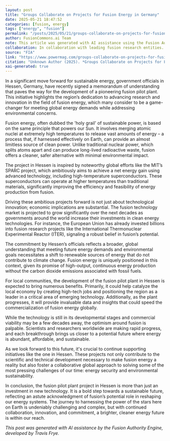 ```yaml
---
layout: post
title: "Groups Collaborate on Projects for Fusion Energy in Germany"
date: 2025-05-21 18:47:52
categories: [fusion, energy]
tags: ["energy", "fusion"]
permalink: "/posts/2025/05/21/groups-collaborate-on-projects-for-fusion-energy-in-germany/"
author: FusionCommons.ai Team
note: This article was generated with AI assistance using the Fusion Authority Engine, developed by Travis Frye.
collaboration: In collaboration with leading fusion research entities.
source: "FIA"
link: "https://www.powermag.com/groups-collaborate-on-projects-for-fusion-energy-in-germany/#new_tab?utm_source=rss&utm_medium=rss&utm_campaign=groups-collaborate-on-projects-for-fusion-energy-in-germany"
citation: "Unknown Author (2025). *Groups Collaborate on Projects for Fusion Energy in Germany*. FIA."
xai-generated: true
---
```


In a significant move forward for sustainable energy, government officials in Hessen, Germany, have recently signed a memorandum of understanding that paves the way for the development of a pioneering fusion pilot plant. This initiative highlights the region’s dedication to advancing research and innovation in the field of fusion energy, which many consider to be a game-changer for meeting global energy demands while addressing environmental concerns.

Fusion energy, often dubbed the 'holy grail' of sustainable power, is based on the same principle that powers our Sun. It involves merging atomic nuclei at extremely high temperatures to release vast amounts of energy – a process that, if harnessed effectively on Earth, can provide an almost limitless source of clean power. Unlike traditional nuclear power, which splits atoms apart and can produce long-lived radioactive waste, fusion offers a cleaner, safer alternative with minimal environmental impact.

The project in Hessen is inspired by noteworthy global efforts like the MIT’s SPARC project, which ambitiously aims to achieve a net energy gain using advanced technology, including high-temperature superconductors. These superconductors can operate at higher temperatures than traditional materials, significantly improving the efficiency and feasibility of energy production from fusion.

Driving these ambitious projects forward is not just about technological innovation; economic implications are substantial. The fusion technology market is projected to grow significantly over the next decades as governments around the world increase their investments in clean energy technologies. For instance, the European Union has already invested billions into fusion research projects like the International Thermonuclear Experimental Reactor (ITER), signaling a robust belief in fusion’s potential.

The commitment by Hessen’s officials reflects a broader, global understanding that meeting future energy demands and environmental goals necessitates a shift to renewable sources of energy that do not contribute to climate change. Fusion energy is uniquely positioned in this context, given its promise of high-output, continuous energy production without the carbon dioxide emissions associated with fossil fuels.

For local communities, the development of the fusion pilot plant in Hessen is expected to bring numerous benefits. Primarily, it could help catalyze the local economy by creating high-tech jobs and positioning the region as a leader in a critical area of emerging technology. Additionally, as the plant progresses, it will provide invaluable data and insights that could speed the commercialization of fusion energy globally.

While the technology is still in its developmental stages and commercial viability may be a few decades away, the optimism around fusion is palpable. Scientists and researchers worldwide are making rapid progress, and each breakthrough brings us closer to a potential future where energy is abundant, affordable, and sustainable.

As we look forward to this future, it's crucial to continue supporting initiatives like the one in Hessen. These projects not only contribute to the scientific and technical development necessary to make fusion energy a reality but also foster a collaborative global approach to solving some of the most pressing challenges of our time: energy security and environmental sustainability.

In conclusion, the fusion pilot plant project in Hessen is more than just an investment in new technology. It is a bold step towards a sustainable future, reflecting an astute acknowledgment of fusion’s potential role in reshaping our energy systems. The journey to harnessing the power of the stars here on Earth is undeniably challenging and complex, but with continued collaboration, innovation, and commitment, a brighter, cleaner energy future is within our reach.

*This post was generated with AI assistance by the Fusion Authority Engine, developed by Travis Frye.*
